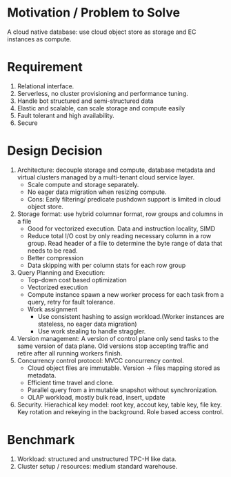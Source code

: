 # Motivation / Problem to Solve
A cloud native database: use cloud object store as storage and EC instances as compute.

# Requirement
1. Relational interface.
2. Serverless, no cluster provisioning and performance tuning.
3. Handle bot structured and semi-structured data
4. Elastic and scalable, can scale storage and compute easily
5. Fault tolerant and high availability.
6. Secure

# Design Decision
1. Architecture: decouple storage and compute, database metadata and virtual clusters managed by a multi-tenant cloud service layer.
    * Scale compute and storage separately.
    * No eager data migration when resizing compute.
    * Cons: Early filtering/ predicate pushdown support is limited in cloud object store.
3. Storage format: use hybrid columnar format, row groups and columns in a file
    * Good for vectorized execution. Data and instruction locality, SIMD
    * Reduce total I/O cost by only reading necessary column in a row group. Read header of a file to determine the byte range of data that needs to be read.
    * Better compression
    * Data skipping with per column stats for each row group
4. Query Planning and Execution: 
    * Top-down cost based optimization
    * Vectorized execution
    * Compute instance spawn a new worker process for each task from a query, retry for fault tolerance.
    * Work assignment
        * Use consistent hashing to assign workload.(Worker instances are stateless, no eager data migration) 
        * Use work stealing to handle straggler.
5. Version management: A version of control plane only send tasks to the same version of data plane. Old versions stop accepting traffic and retire after all running workers finish.
6. Concurrency control protocol: MVCC concurrency control.
    * Cloud object files are immutable. Version -> files mapping stored as metadata.
    * Efficient time travel and clone.
    * Parallel query from a immutable snapshot without synchronization.
    * OLAP workload, mostly bulk read, insert, update
 7. Security. Hierachical key model: root key, accout key, table key, file key. Key rotation and rekeying in the background. Role based access control.
    
 # Benchmark
 1. Workload: structured and unstructured TPC-H like data.
 2. Cluster setup / resources: medium standard warehouse.
